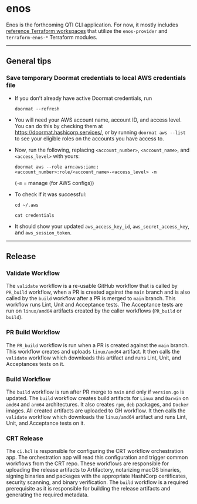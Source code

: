 # enos

Enos is the forthcoming QTI CLI application. For now, it mostly includes [reference
Terraform workspaces](/workspaces/enos-modules-dev) that utilize the `enos-provider`
and `terraform-enos-*` Terraform modules.

***

## General tips

### Save temporary Doormat credentials to local AWS credentials file

- If you don’t already have active Doormat credentials, run

    `doormat --refresh`
- You will need your AWS account name, account ID, and access level. You can do this by checking them at https://doormat.hashicorp.services/, or by running `doormat aws --list` to see your eligible roles on the accounts you have access to.

- Now, run the following, replacing `<account_number>`, `<account_name>`, and `<access_level>` with yours:
 
    `doormat aws --role arn:aws:iam::<account_number>:role/<account_name>-<access_level> -m`

    (`-m` = manage (for AWS configs))

- To check if it was successful:

    `cd ~/.aws`
    
    `cat credentials`

- It should show your updated `aws_access_key_id`, `aws_secret_access_key`, and `aws_session_token`.

***

## Release

### Validate Workflow

The `validate` workflow is a re-usable GitHub workflow that is called by `PR_build` workflow, when a PR is created against the `main` branch and is also called by the `build` workflow after a PR is merged to `main` branch. This workflow runs Lint, Unit and Acceptance tests. The Acceptance tests are run on `linux/amd64` artifacts created by the caller workflows (`PR_build` or `build`).

### PR Build Workflow

The `PR_build` workflow is run when a PR is created against the `main` branch.  This workflow creates and uploads `linux/amd64` artifact. It then calls the `validate` workflow which downloads this artifact and runs Lint, Unit, and Acceptances tests on it. 

### Build Workflow
The `build` workflow is run after PR merge to `main` and only if `version.go` is updated. The `build` workflow creates build artifacts for `Linux` and `Darwin` on `amd64` and `arm64` architectures. It also creates `rpm`, `deb` packages, and `Docker` images. All created artifacts are uploaded to GH workflow. It then calls the `validate` workflow which downloads the `linux/amd64` artifact and runs Lint, Unit, and Acceptance tests on it.

### CRT Release
The `ci.hcl` is responsible for configuring the CRT workflow orchestration app. The orchestration app will read this configuration and trigger common workflows from the CRT repo. These workflows are responsible for uploading the release artifacts to Artifactory, notarizing macOS binaries, signing binaries and packages with the appropriate HashiCorp certificates, security scanning, and binary verification. The `build` workflow is a required prerequisite as it is responsible for building the release artifacts and generating the required metadata.
